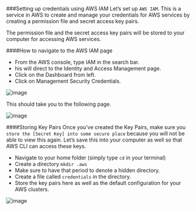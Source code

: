 ###Setting up credentials using AWS IAM
Let’s set up ```AWS IAM```. This is a service in AWS to create and manage your credentials for AWS services by creating a permission file and secret access key pairs.

The permission file and the secret access key pairs will be stored to your computer for accessing AWS services.

####How to navigate to the AWS IAM page
* From the AWS console, type IAM in the search bar.
* his will direct to the Identity and Access Management page.
* Click on the Dashboard from left.
* Click on Management Security Credentials.

![image](/Users/sampatbudankayala/PycharmProjects/Data_engineering/04_Setting_Up_Spark_Cluster_AWS/documents/topic_docs/IAM_welcome_page.png)

This should take you to the following page.

![image](/Users/sampatbudankayala/PycharmProjects/Data_engineering/04_Setting_Up_Spark_Cluster_AWS/documents/topic_docs/AWS_Iam_Acess_keys.png)

####Storing Key Pairs
Once you’ve created the Key Pairs, make sure you ```store the [Secret Key] into some secure place``` because you will not be able to view this again. Let’s save this into your computer as well so that AWS CLI can access these keys.

* Navigate to your home folder (simply type ```cd``` in your terminal)
* Create a directory ```mkdir .aws```
* Make sure to have that period to denote a hidden directory.
* Create a file called ```credentials``` in the directory.
* Store the key pairs here as well as the default configuration for your AWS clusters.

![image](/Users/sampatbudankayala/PycharmProjects/Data_engineering/04_Setting_Up_Spark_Cluster_AWS/documents/topic_docs/Credentials_aws.png)

